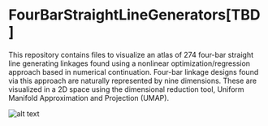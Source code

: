 # FourBarStraightLineGenerators[TBD]
This repository contains files to visualize an atlas of 274 four-bar straight line generating linkages found using a nonlinear optimization/regression approach based in numerical continuation. Four-bar linkage designs found via this approach are naturally represented by nine dimensions. These are visualized in a 2D space using the dimensional reduction tool, Uniform Manifold Approximation and Projection (UMAP).

![alt text](http://sites.nd.edu/aravind-baskar/files/2022/11/atlas1.jpg)
